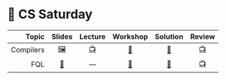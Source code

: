 # 💾 CS Saturday

Topic | Slides | Lecture | Workshop | Solution | Review
-----:|:------:|:-------:|:--------:|:--------:|:-----:
Compilers | [🖼️][cs-1a] | [📺][cs-1b] | [🤝][cs-1c] | [👾][cs-1d] | [📺][cs-1e]
FQL | [📖][cs-2a] | — | [🤝][cs-2c] | [👾][cs-2d] | [📺][cs-2e]

[cs-1a]: 1-compilers/Compilers.pdf
[cs-1b]: https://youtu.be/-P-u4i2YiT4
[cs-1c]: https://learn.fullstackacademy.com/workshop/5a982002dac06d000412bf10/landing
[cs-1d]: 1-compilers
[cs-1e]: https://youtu.be/0CyP_N4rzx0
[cs-2a]: 2-fql/lecture-notes.md
[cs-2c]: https://github.com/FullstackAcademy/functional-query-language
[cs-2d]: 2-fql/functional-query-language
[cs-2e]: https://www.youtube.com/playlist?list=PLx0iOsdUOUmlSH4w8SesMV76bkNigdNcm
